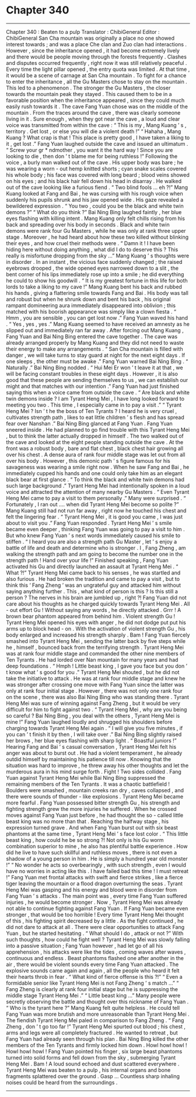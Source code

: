
# Chapter 340


---

Chapter 340 : Beaten to a pulp
Translator :
ChibiGeneral
Editor :
ChibiGeneral
San Cha mountain was originally a place no one showed interest towards ; and was a place Che clan and Zuo clan had interactions .
However , since the inheritance opened , it had become extremely lively and there would be people moving through the forests frequently .
Clashes and disputes occurred frequently , right now it was still relatively peaceful .
Every time the light pillar opened , the entry quota was limited . At that time , it would be a scene of carnage at San Cha mountain .
To fight for a chance to enter the inheritance , all the Gu Masters chose to stay on the mountain .
This led to a phenomenon . The stronger the Gu Masters , the closer towards the mountain peak they stayed . This caused them to be in a favorable position when the inheritance appeared , since they could much easily rush towards it .
The cave Fang Yuan chose was on the middle of the mountain . From the traces around the cave , there was clearly someone living in it .
Sure enough , when they got near the cave , a loud and clear voice was transmitted from within the cave : “ This is my , Mang Kuang ’ s , territory . Get lost , or else you will die a violent death !”
“ Hahaha , Mang Kuang ? What crap is that ! This place is pretty good , I have taken a liking to it , get lost .” Fang Yuan laughed outside the cave and issued an ultimatum .
“ Screw your gr * ndmother , you want it the hard way ! Since you are looking to die , then don ’ t blame me for being ruthless !”
Following the voice , a burly man walked out of the cave .
His upper body was bare ; he was wearing a worn - out hemp knitted shorts ; cyan snake scales covered his whole body ; his face was covered with long beard ; blood veins showed on his eyes ; and his black hair fell down his head in disarray . He walked out of the cave looking like a furious fiend .
“ Two blind fools … eh ?!”
Mang Kuang looked at Fang and Bai , he was cursing with his rough voice when suddenly his pupils shrunk and his jaw opened wide . His gaze revealed a bewildered expression .
“ You two , could you be the black and white twin demons ?”
“ What do you think ?” Bai Ning Bing laughed faintly , her blue eyes flashing with killing intent .
Mang Kuang only felt chills rising from his back and spreading over his body in seconds .
Black and white twin demons were rank four Gu Masters , while he was only at rank three upper stage . Moreover , he had heard about how these two killed without blinking their eyes , and how cruel their methods were .
“ Damn it ! I have been hiding here without doing anything , what did I do to deserve this ? This really is misfortune dropping from the sky …” Mang Kuang ’ s thoughts were in disorder .
In an instant , the vicious face suddenly changed ; the raised eyebrows drooped , the wide opened eyes narrowed down to a slit , the bent corner of his lips immediately rose up into a smile ; he did everything he could to show his goodwill .
“ It is my greatest fortune in this life for both lords to take a liking to my cave !”
Mang Kuang bent his back and rubbed his hands , giving a flattering smile towards Fang and Bai .
His body was tall and robust but when he shrunk down and bent his back , his original rampant domineering aura immediately disappeared into oblivion ; this matched with his boorish appearance was simply like a clown fiesta .
“ Hmm , you are sensible , you can get lost now .” Fang Yuan waved his hand .
“ Yes , yes , yes .” Mang Kuang seemed to have received an amnesty as he slipped out and immediately ran far away .
After forcing out Mang Kuang , Fang Yuan and Bai Ning Bing entered the cave together .
The cave was already arranged properly by Mang Kuang and they did not need to waste their energy to make any arrangements .
“ San Cha mountain is filled with danger , we will take turns to stay guard at night for the next eight days . If one sleeps , the other must be awake .” Fang Yuan warned Bai Ning Bing .
“ Naturally .” Bai Ning Bing nodded .
“ Hui Mei Er won ’ t leave it at that , we will be facing constant troubles in these eight days . However , it is also good that these people are sending themselves to us , we can establish our might and that matches with our intention .”
Fang Yuan had just finished saying this when a voice came from outside the cave .
“ Are black and white twin demons inside ? I am Tyrant Heng Mei , I have long looked forward to meeting you two . This time , I especially came in to pay a visit .”
“ Tyrant Heng Mei ? Isn ’ t he the boss of Ten Tyrants ? I heard he is very cruel , cultivates strength path , likes to eat little children ’ s flesh and has spread fear over Nanshan .” Bai Ning Bing glanced at Fang Yuan .
Fang Yuan sneered inside .
He had planned to go find trouble with this Tyrant Heng Mei , but to think the latter actually dropped in himself .
The two walked out of the cave and looked at the eight people standing outside the cave .
At the front was a robust body , bare and flat chest , black chest hair growing all over his chest . A dense aura of rank four middle stage was let out from all over his body .
However , this demonic path ’ s figure famous for his savageness was wearing a smile right now . When he saw Fang and Bai , he immediately cupped his hands and one could only take him as an elegant black bear at first glance .
“ To think the black and white twin demons had such large background .” Tyrant Heng Mei had intentionally spoken in a loud voice and attracted the attention of many nearby Gu Masters .
“ Even Tyrant Heng Mei came to pay a visit to them personally .” Many were surprised .
“ Fortunately , I ran out …. when did Tyrant Heng Mei become so polite ?” Mang Kuang still had not run far away , right now he touched his chest and felt the lingering fear .
“ Tyrant Heng Mei , it is good you came , I was just about to visit you .” Fang Yuan responded .
Tyrant Heng Mei ’ s smile became even deeper , thinking Fang Yuan was going to pay a visit to him .
But who knew Fang Yuan ’ s next words immediately caused his smile to stiffen .
“ I heard you are also a strength path Gu Master , let ’ s enjoy a battle of life and death and determine who is stronger . I , Fang Zheng , am walking the strength path and am going to become the number one in the strength path ! Hand over your life !”
Finished speaking , Fang Yuan activated his Gu and directly launched an assault at Tyrant Heng Mei .
“ What ?!” Tyrant Heng Mei came back to his senses , he was startled and also furious .
He had broken the tradition and came to pay a visit , but to think this ‘ Fang Zheng ’ was an ungrateful guy and attacked him without saying anything further .
This , what kind of person is this ?
Is this still a person ? The nerves in his brain are jumbled up , right ?!
Fang Yuan did not care about his thoughts as he charged quickly towards Tyrant Heng Mei .
All - out effort Gu !
Without saying any words , he directly attacked .
Grrr !
A brown bear phantom appeared from behind him .
Violent strength Gu !
Tyrant Heng Mei opened his eyes with anger , he did not dodge put put his arms up to block head - on .
With the activation of violent strength Gu , his body enlarged and increased his strength sharply .
Bam !
Fang Yuan fiercely smashed into Tyrant Heng Mei , sending the latter back by five steps while he , himself , bounced back from the terrifying strength .
Tyrant Heng Mei was at rank four middle stage and commanded the other nine members of Ten Tyrants . He had lorded over Nan mountain for many years and had deep foundations .
“ Hmph ! Little beast king , I gave you face but you don ’ t know what ’ s good for you .” Tyrant Heng Mei shouted , but he did not take the initiative to attack .
He was at rank four middle stage and knew he was stronger after crossing one move with Fang Yuan since the latter was only at rank four initial stage .
However , there was not only one rank four on the scene , there was also Bai Ning Bing who was standing there .
Tyrant Heng Mei was sure of winning against Fang Zheng , but it would be very difficult for him to fight against two .
“ Tyrant Heng Mei , why are you being so careful ? Bai Ning Bing , you deal with the others , Tyrant Heng Mei is mine !” Fang Yuan laughed loudly and shrugged his shoulders before charging towards Tyrant Heng Mei again .
“ I will give you five minutes , if you can ’ t finish it by then , I will take over .” Bai Ning Bing slightly raised her brows , her blue eyes flashing with sharp light .
“ Boastful juniors !” Hearing Fang and Bai ’ s casual conversation , Tyrant Heng Mei felt his anger was about to burst out .
He had a violent temperament , he already outdid himself by maintaining his patience till now . Knowing that the situation was hard to improve , he threw away his other thoughts and let the murderous aura in his mind surge forth .
Fight !
Two sides collided .
Fang Yuan against Tyrant Heng Mei while Bai Ning Bing suppressed the remaining members of the Ten Tyrants .
It was a chaotic battlefield !
Boulders were smashed , mountain creeks ran dry , caves collapsed , and there were sounds of thunder - like explosions .
Tyrant Heng Mei became more fearful . Fang Yuan possessed bitter strength Gu , his strength and fighting strength grew the more injuries he suffered .
When he crossed moves against Fang Yuan just before , he had thought the so - called little beast king was no more than that .
Reaching the halfway stage , his expression turned grave .
And when Fang Yuan burst out with six beast phantoms at the same time , Tyrant Heng Mei ’ s face lost color .
“ This little beast king , how could he be so strong ?! Not only is his Gu worm combination superior to mine , he also has plentiful battle experience . How did he live to have such skillful and ruthless moves , there is not even a shadow of a young person in him . He is simply a hundred year old monster !”
“ No wonder he acts so overbearingly , with such strength , even I would have no worries in acting like this . I have failed bad this time ! I must retreat !”
Fang Yuan met frontal attacks with swift and fierce strikes , like a fierce tiger leaving the mountain or a flood dragon overturning the seas . Tyrant Heng Mei was gasping and his energy and blood were in disorder from Fang Yuan ’ s attacks .
The main point was , every time Fang Yuan suffered injuries , he would become stronger .
Now , Tyrant Heng Mei was already not able to continue fighting against Fang Yuan . If Fang Yuan became even stronger , that would be too horrible !
Every time Tyrant Heng Mei thought of this , his fighting spirit decreased by a little .
As the fight continued , he did not dare to attack at all . There were clear opportunities to attack Fang Yuan , but he started hesitating .
“ What should I do , attack or not ?”
With such thoughts , how could he fight well ?
Tyrant Heng Mei was slowly falling into a passive situation ; Fang Yuan however , had let go of all his apprehension , his attacks were like the tides , coming waves after waves , continuous and endless .
Beast phantoms flashed one after another in the air , there would be violent sounds every time Fang Yuan attacked .
The explosive sounds came again and again , all the people who heard it felt their hearts throb in fear .
“ What kind of fierce offense is this ?!”
“ Even a formidable senior like Tyrant Heng Mei is not Fang Zheng ’ s match …”
“ Fang Zheng is clearly at rank four initial stage but he is suppressing the middle stage Tyrant Heng Mei .”
“ Little beast king …” Many people were secretly observing the battle and thought over this nickname of Fang Yuan .
“ Who is the tyrant here ?” Mang Kuang felt quite helpless . He could tell Fang Yuan was more brutish and more unreasonable than Tyrant Heng Mei . The fiendish Tyrant Heng Mei paled in comparison to Fang Zheng .
“ Fang Zheng , don ’ t go too far !” Tyrant Heng Mei spurted out blood ; his chest , arms and legs were all completely fractured . He wanted to retreat , but Fang Yuan had already seen through his plan . Bai Ning Bing killed the other members of the Ten Tyrants and firmly locked him down .
Howl howl howl !
Howl howl howl !
Fang Yuan pointed his finger , six large beast phantoms turned into solid forms and fell down from the sky , submerging Tyrant Heng Mei .
Bam !
A loud sound echoed and dust scattered everywhere .
Tyrant Heng Mei was beaten to a pulp , his internal organs and bone fragments splattered over the ground .
Gasp …
Countless sharp inhaling noises could be heard from the surroundings .

---

